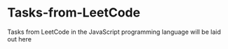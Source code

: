 # Tasks-from-LeetCode
Tasks from LeetCode in the JavaScript programming language will be laid out here
